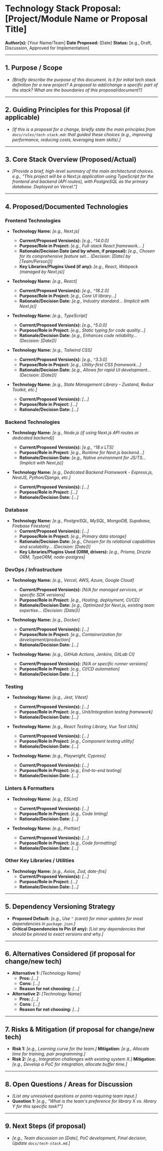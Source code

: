 # Technology Stack Proposal: [Project/Module Name or Proposal Title]

**Author(s):** [Your Name/Team]
**Date Proposed:** [Date]
**Status:** [e.g., Draft, Discussion, Approved for Implementation]

---

## 1. Purpose / Scope

*   _[Briefly describe the purpose of this document. Is it for initial tech stack definition for a new project? A proposal to add/change a specific part of the stack? What are the boundaries of this proposal/document?]_

---

## 2. Guiding Principles for this Proposal (if applicable)

*   _[If this is a proposal for a change, briefly state the main principles from `docs/rules/tech-stack.mdc` that guided these choices (e.g., improving performance, reducing costs, leveraging team skills).]_ 

---

## 3. Core Stack Overview (Proposed/Actual)

*   _[Provide a brief, high-level summary of the main architectural choices. e.g., "This project will be a Next.js application using TypeScript for the frontend and backend (API routes), with PostgreSQL as the primary database. Deployed on Vercel."]_

---

## 4. Proposed/Documented Technologies

### Frontend Technologies

-   **Technology Name:** _[e.g., Next.js]_
    -   **Current/Proposed Version(s):** _[e.g., ^14.0.0]_
    -   **Purpose/Role in Project:** _[e.g., Full-stack React framework... ]_
    -   **Rationale/Decision Date (and by whom, if proposal):** _[e.g., Chosen for its comprehensive feature set... (Decision: [Date] by [Team/Person])]_
    -   **Key Libraries/Plugins Used (if any):** _[e.g., React, Webpack (managed by Next.js)]_

-   **Technology Name:** _[e.g., React]_
    -   **Current/Proposed Version(s):** _[e.g., ^18.2.0]_
    -   **Purpose/Role in Project:** _[e.g., Core UI library...]_
    -   **Rationale/Decision Date:** _[e.g., Industry standard... (Implicit with Next.js)]_

-   **Technology Name:** _[e.g., TypeScript]_
    -   **Current/Proposed Version(s):** _[e.g., ^5.0.0]_
    -   **Purpose/Role in Project:** _[e.g., Static typing for code quality...]_
    -   **Rationale/Decision Date:** _[e.g., Enhances code reliability... (Decision: [Date])]_

-   **Technology Name:** _[e.g., Tailwind CSS]_
    -   **Current/Proposed Version(s):** _[e.g., ^3.3.0]_
    -   **Purpose/Role in Project:** _[e.g., Utility-first CSS framework...]_
    -   **Rationale/Decision Date:** _[e.g., Allows for rapid UI development... (Decision: [Date])]_

-   **Technology Name:** _[e.g., State Management Library - Zustand, Redux Toolkit, etc.]_
    -   **Current/Proposed Version(s):** _[...]_
    -   **Purpose/Role in Project:** _[...]_
    -   **Rationale/Decision Date:** _[...]_

### Backend Technologies

-   **Technology Name:** _[e.g., Node.js (if using Next.js API routes or dedicated backend)]_
    -   **Current/Proposed Version(s):** _[e.g., ^18.x LTS]_
    -   **Purpose/Role in Project:** _[e.g., Runtime for Next.js backend...]_
    -   **Rationale/Decision Date:** _[e.g., Native environment for JS/TS... (Implicit with Next.js)]_

-   **Technology Name:** _[e.g., Dedicated Backend Framework - Express.js, NestJS, Python/Django, etc.]_
    -   **Current/Proposed Version(s):** _[...]_
    -   **Purpose/Role in Project:** _[...]_
    -   **Rationale/Decision Date:** _[...]_

### Database

-   **Technology Name:** _[e.g., PostgreSQL, MySQL, MongoDB, Supabase, Firebase Firestore]_
    -   **Current/Proposed Version(s):** _[...]_
    -   **Purpose/Role in Project:** _[e.g., Primary data storage]_
    -   **Rationale/Decision Date:** _[e.g., Chosen for its relational capabilities and scalability... (Decision: [Date])]_
    -   **Key Libraries/Plugins Used (ORM, drivers):** _[e.g., Prisma, Drizzle ORM, TypeORM, node-postgres]_

### DevOps / Infrastructure

-   **Technology Name:** _[e.g., Vercel, AWS, Azure, Google Cloud]_
    -   **Current/Proposed Version(s):** _[N/A for managed services, or specific SDK versions]_
    -   **Purpose/Role in Project:** _[e.g., Hosting, deployment, CI/CD]_
    -   **Rationale/Decision Date:** _[e.g., Optimized for Next.js, existing team expertise... (Decision: [Date])]_

-   **Technology Name:** _[e.g., Docker]_
    -   **Current/Proposed Version(s):** _[...]_
    -   **Purpose/Role in Project:** _[e.g., Containerization for development/production]_
    -   **Rationale/Decision Date:** _[...]_

-   **Technology Name:** _[e.g., GitHub Actions, Jenkins, GitLab CI]_
    -   **Current/Proposed Version(s):** _[N/A or specific runner versions]_
    -   **Purpose/Role in Project:** _[e.g., CI/CD automation]_
    -   **Rationale/Decision Date:** _[...]_

### Testing

-   **Technology Name:** _[e.g., Jest, Vitest]_
    -   **Current/Proposed Version(s):** _[...]_
    -   **Purpose/Role in Project:** _[e.g., Unit/Integration testing framework]_
    -   **Rationale/Decision Date:** _[...]_

-   **Technology Name:** _[e.g., React Testing Library, Vue Test Utils]_
    -   **Current/Proposed Version(s):** _[...]_
    -   **Purpose/Role in Project:** _[e.g., Component testing utility]_
    -   **Rationale/Decision Date:** _[...]_

-   **Technology Name:** _[e.g., Playwright, Cypress]_
    -   **Current/Proposed Version(s):** _[...]_
    -   **Purpose/Role in Project:** _[e.g., End-to-end testing]_
    -   **Rationale/Decision Date:** _[...]_

### Linters & Formatters

-   **Technology Name:** _[e.g., ESLint]_
    -   **Current/Proposed Version(s):** _[...]_
    -   **Purpose/Role in Project:** _[e.g., Code linting]_
    -   **Rationale/Decision Date:** _[...]_

-   **Technology Name:** _[e.g., Prettier]_
    -   **Current/Proposed Version(s):** _[...]_
    -   **Purpose/Role in Project:** _[e.g., Code formatting]_
    -   **Rationale/Decision Date:** _[...]_

### Other Key Libraries / Utilities

-   **Technology Name:** _[e.g., Axios, Zod, date-fns]_
    -   **Current/Proposed Version(s):** _[...]_
    -   **Purpose/Role in Project:** _[...]_
    -   **Rationale/Decision Date:** _[...]_

---

## 5. Dependency Versioning Strategy

*   **Proposed Default:** _[e.g., Use `^` (caret) for minor updates for most dependencies in `package.json`.]_
*   **Critical Dependencies to Pin (if any):** _[List any dependencies that should be pinned to exact versions and why.]_

---

## 6. Alternatives Considered (if proposal for change/new tech)

*   **Alternative 1:** _[Technology Name]_
    *   **Pros:** _[...]_
    *   **Cons:** _[...]_
    *   **Reason for not choosing:** _[...]_
*   **Alternative 2:** _[Technology Name]_
    *   **Pros:** _[...]_
    *   **Cons:** _[...]_
    *   **Reason for not choosing:** _[...]_

---

## 7. Risks & Mitigation (if proposal for change/new tech)

*   **Risk 1:** _[e.g., Learning curve for the team.]_ **Mitigation:** _[e.g., Allocate time for training, pair programming.]_
*   **Risk 2:** _[e.g., Integration challenges with existing system X.]_ **Mitigation:** _[e.g., Develop a PoC for integration, allocate buffer time.]_

---

## 8. Open Questions / Areas for Discussion

*   _[List any unresolved questions or points requiring team input.]_
*   **Question 1:** _[e.g., "What is the team's preference for library X vs. library Y for this specific task?"]_

---

## 9. Next Steps (if proposal)

*   _[e.g., Team discussion on [Date], PoC development, Final decision, Update `docs/tech-stack.md`.]_ 